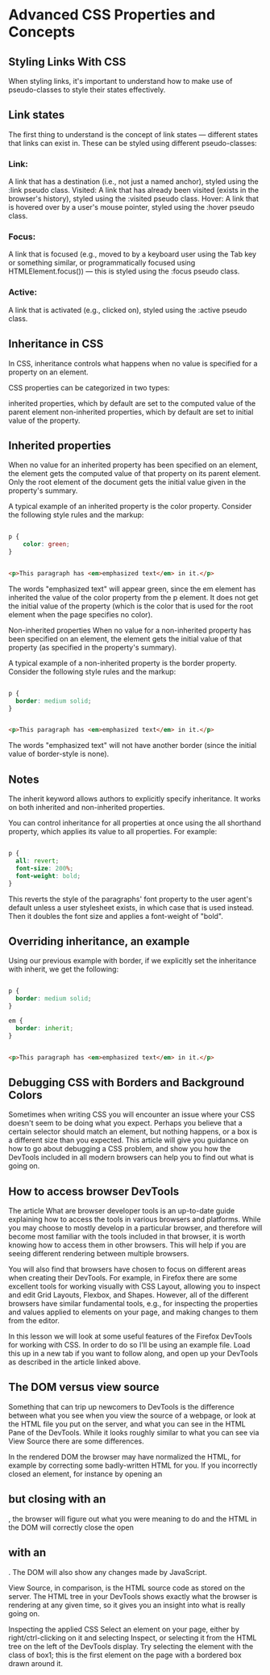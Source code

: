 # Advanced CSS Properties and Concepts

## Styling Links With CSS

When styling links, it's important to understand how to make use of pseudo-classes to style their states effectively.

## Link states

The first thing to understand is the concept of link states — different states that links can exist in. These can be styled using different pseudo-classes:

### Link:
A link that has a destination (i.e., not just a named anchor), styled using the :link pseudo class.
Visited: A link that has already been visited (exists in the browser's history), styled using the :visited pseudo class.
Hover: A link that is hovered over by a user's mouse pointer, styled using the :hover pseudo class.

### Focus:
A link that is focused (e.g., moved to by a keyboard user using the Tab key or something similar, or programmatically focused using HTMLElement.focus()) — this is styled using the :focus pseudo class.

### Active: 
A link that is activated (e.g., clicked on), styled using the :active pseudo class.

## Inheritance in CSS

In CSS, inheritance controls what happens when no value is specified for a property on an element.

CSS properties can be categorized in two types:

inherited properties, which by default are set to the computed value of the parent element
non-inherited properties, which by default are set to initial value of the property.

## Inherited properties

When no value for an inherited property has been specified on an element, the element gets the computed value of that property on its parent element. Only the root element of the document gets the initial value given in the property's summary.

A typical example of an inherited property is the color property. Consider the following style rules and the markup:

```css

p {
    color: green;
}

```

```html

<p>This paragraph has <em>emphasized text</em> in it.</p>

```

The words "emphasized text" will appear green, since the em element has inherited the value of the color property from the p element. It does not get the initial value of the property (which is the color that is used for the root element when the page specifies no color).

Non-inherited properties
When no value for a non-inherited property has been specified on an element, the element gets the initial value of that property (as specified in the property's summary).

A typical example of a non-inherited property is the border property. Consider the following style rules and the markup:


```css

p {
  border: medium solid;
}

```

```html

<p>This paragraph has <em>emphasized text</em> in it.</p>

```

The words "emphasized text" will not have another border (since the initial value of border-style is none).

## Notes

The inherit keyword allows authors to explicitly specify inheritance. It works on both inherited and non-inherited properties.

You can control inheritance for all properties at once using the all shorthand property, which applies its value to all properties. For example:


```css

p {
  all: revert;
  font-size: 200%;
  font-weight: bold;
}

```

This reverts the style of the paragraphs' font property to the user agent's default unless a user stylesheet exists, in which case that is used instead. Then it doubles the font size and applies a font-weight of "bold".

## Overriding inheritance, an example

Using our previous example with border, if we explicitly set the inheritance with inherit, we get the following:

```css

p {
  border: medium solid;
}

em {
  border: inherit;
}

```

```html

<p>This paragraph has <em>emphasized text</em> in it.</p>

```

## Debugging CSS with Borders and Background Colors

Sometimes when writing CSS you will encounter an issue where your CSS doesn't seem to be doing what you expect. Perhaps you believe that a certain selector should match an element, but nothing happens, or a box is a different size than you expected. This article will give you guidance on how to go about debugging a CSS problem, and show you how the DevTools included in all modern browsers can help you to find out what is going on.

## How to access browser DevTools

The article What are browser developer tools is an up-to-date guide explaining how to access the tools in various browsers and platforms. While you may choose to mostly develop in a particular browser, and therefore will become most familiar with the tools included in that browser, it is worth knowing how to access them in other browsers. This will help if you are seeing different rendering between multiple browsers.

You will also find that browsers have chosen to focus on different areas when creating their DevTools. For example, in Firefox there are some excellent tools for working visually with CSS Layout, allowing you to inspect and edit Grid Layouts, Flexbox, and Shapes. However, all of the different browsers have similar fundamental tools, e.g., for inspecting the properties and values applied to elements on your page, and making changes to them from the editor.

In this lesson we will look at some useful features of the Firefox DevTools for working with CSS. In order to do so I'll be using an example file. Load this up in a new tab if you want to follow along, and open up your DevTools as described in the article linked above.

## The DOM versus view source

Something that can trip up newcomers to DevTools is the difference between what you see when you view the source of a webpage, or look at the HTML file you put on the server, and what you can see in the HTML Pane of the DevTools. While it looks roughly similar to what you can see via View Source there are some differences.

In the rendered DOM the browser may have normalized the HTML, for example by correcting some badly-written HTML for you. If you incorrectly closed an element, for instance by opening an <h2> but closing with an </h3>, the browser will figure out what you were meaning to do and the HTML in the DOM will correctly close the open <h2> with an </h2>. The DOM will also show any changes made by JavaScript.

View Source, in comparison, is the HTML source code as stored on the server. The HTML tree in your DevTools shows exactly what the browser is rendering at any given time, so it gives you an insight into what is really going on.

Inspecting the applied CSS
Select an element on your page, either by right/ctrl-clicking on it and selecting Inspect, or selecting it from the HTML tree on the left of the DevTools display. Try selecting the element with the class of box1; this is the first element on the page with a bordered box drawn around it.